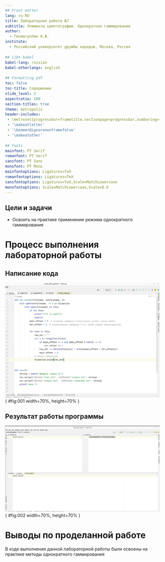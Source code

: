 ```yaml
---
## Front matter
lang: ru-RU
title: Лабораторная работа №7
subtitle: Элементы криптографии. Однократное гаммирование
author:
  - Гисматуллин А.В.
institute:
  - Российский университет дружбы народов, Москва, Россия

## i18n babel
babel-lang: russian
babel-otherlangs: english

## Formatting pdf
toc: false
toc-title: Содержание
slide_level: 2
aspectratio: 169
section-titles: true
theme: metropolis
header-includes:
 - \metroset{progressbar=frametitle,sectionpage=progressbar,numbering=fraction}
 - '\makeatletter'
 - '\beamer@ignorenonframefalse'
 - '\makeatother'
 
## Fonts
mainfont: PT Serif
romanfont: PT Serif
sansfont: PT Sans
monofont: PT Mono
mainfontoptions: Ligatures=TeX
romanfontoptions: Ligatures=TeX
sansfontoptions: Ligatures=TeX,Scale=MatchLowercase
monofontoptions: Scale=MatchLowercase,Scale=0.9
---
```


## Цели и задачи

 - Освоить на практике применение режима однократного гаммирования

# Процесс выполнения лабораторной работы

## Написание кода

![Интерпретатор. Код программы](image/01.png){ #fig:001 width=70%, height=70% }

## Результат работы программы

![Интерпретатор. Результат работы](image/02.png){ #fig:002 width=70%, height=70% }


# Выводы по проделанной работе

В ходе выполнения данной лабораторной работы были освоены на практике методы однократного гаммирования


